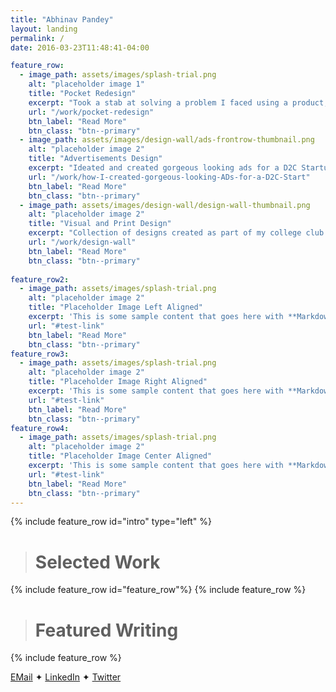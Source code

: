 ```yaml
---
title: "Abhinav Pandey"
layout: landing
permalink: /
date: 2016-03-23T11:48:41-04:00

feature_row:
  - image_path: assets/images/splash-trial.png
    alt: "placeholder image 1"
    title: "Pocket Redesign"
    excerpt: "Took a stab at solving a problem I faced using a product, through design of course."
    url: "/work/pocket-redesign"
    btn_label: "Read More"
    btn_class: "btn--primary"
  - image_path: assets/images/design-wall/ads-frontrow-thumbnail.png
    alt: "placeholder image 2"
    title: "Advertisements Design"
    excerpt: "Ideated and created gorgeous looking ads for a D2C Startup."
    url: "/work/how-I-created-gorgeous-looking-ADs-for-a-D2C-Start"
    btn_label: "Read More"
    btn_class: "btn--primary"
  - image_path: assets/images/design-wall/design-wall-thumbnail.png
    alt: "placeholder image 2"
    title: "Visual and Print Design"
    excerpt: "Collection of designs created as part of my college club or as part of my random experiments"
    url: "/work/design-wall"
    btn_label: "Read More"
    btn_class: "btn--primary"
  
feature_row2:
  - image_path: assets/images/splash-trial.png
    alt: "placeholder image 2"
    title: "Placeholder Image Left Aligned"
    excerpt: 'This is some sample content that goes here with **Markdown** formatting. Left aligned with `type="left"`'
    url: "#test-link"
    btn_label: "Read More"
    btn_class: "btn--primary"
feature_row3:
  - image_path: assets/images/splash-trial.png
    alt: "placeholder image 2"
    title: "Placeholder Image Right Aligned"
    excerpt: 'This is some sample content that goes here with **Markdown** formatting. Right aligned with `type="right"`'
    url: "#test-link"
    btn_label: "Read More"
    btn_class: "btn--primary"
feature_row4:
  - image_path: assets/images/splash-trial.png
    alt: "placeholder image 2"
    title: "Placeholder Image Center Aligned"
    excerpt: 'This is some sample content that goes here with **Markdown** formatting. Centered with `type="center"`'
    url: "#test-link"
    btn_label: "Read More"
    btn_class: "btn--primary"
---
```



{% include feature_row id="intro" type="left" %}
> # Selected Work
{% include feature_row id="feature_row"%}
{% include feature_row %}
> # Featured Writing
{% include feature_row %}



[EMail](abhinavpandey027@gmail.com) ✦ [LinkedIn](https://www.linkedin.com/in/abhinav-pandey-nit/) ✦ [Twitter](https://twitter.com/ab27hi) 